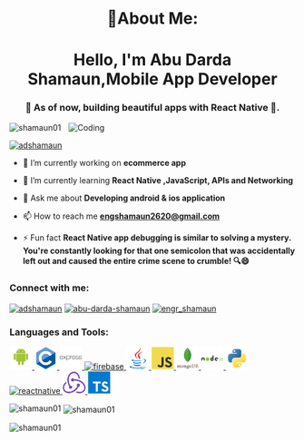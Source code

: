 <h1 align="center">💫About Me:</h1>
<h1 align="center">Hello, I'm Abu Darda Shamaun,Mobile App Developer</h1>
<h3 align="center">🌱 As of now, building beautiful apps with React Native 💚.</h3>
<img align="right" alt="Coding" width="400" src="https://www.aceinfoway.com/blog/wp-content/uploads/2020/10/React-Native.gif">

<p align="left"> <img src="https://komarev.com/ghpvc/?username=shamaun01&label=Profile%20views&color=0e75b6&style=flat" alt="shamaun01" /> </p>

<p align="left"> <a href="https://twitter.com/adshamaun" target="blank"><img src="https://img.shields.io/twitter/follow/adshamaun?logo=twitter&style=for-the-badge" alt="adshamaun" /></a> </p>

- 🔭 I’m currently working on **ecommerce app**

- 🌱 I’m currently learning **React Native ,JavaScript, APIs and Networking**

- 💬 Ask me about **Developing android & ios application**

- 📫 How to reach me **engshamaun2620@gmail.com**

- ⚡ Fun fact **React Native app debugging is similar to solving a mystery. You're constantly looking for that one semicolon that was accidentally left out and caused the entire crime scene to crumble! 🔍😄**

<h3 align="left">Connect with me:</h3>
<p align="left">
<a href="https://twitter.com/adshamaun" target="blank"><img align="center" src="https://raw.githubusercontent.com/rahuldkjain/github-profile-readme-generator/master/src/images/icons/Social/twitter.svg" alt="adshamaun" height="30" width="40" /></a>
<a href="https://linkedin.com/in/abu-darda-shamaun" target="blank"><img align="center" src="https://raw.githubusercontent.com/rahuldkjain/github-profile-readme-generator/master/src/images/icons/Social/linked-in-alt.svg" alt="abu-darda-shamaun" height="30" width="40" /></a>
<a href="https://instagram.com/engr_shamaun" target="blank"><img align="center" src="https://raw.githubusercontent.com/rahuldkjain/github-profile-readme-generator/master/src/images/icons/Social/instagram.svg" alt="engr_shamaun" height="30" width="40" /></a>
</p>

<h3 align="left">Languages and Tools:</h3>
<p align="left"> <a href="https://developer.android.com" target="_blank" rel="noreferrer"> <img src="https://raw.githubusercontent.com/devicons/devicon/master/icons/android/android-original-wordmark.svg" alt="android" width="40" height="40"/> </a> <a href="https://www.cprogramming.com/" target="_blank" rel="noreferrer"> <img src="https://raw.githubusercontent.com/devicons/devicon/master/icons/c/c-original.svg" alt="c" width="40" height="40"/> </a> <a href="https://expressjs.com" target="_blank" rel="noreferrer"> <img src="https://raw.githubusercontent.com/devicons/devicon/master/icons/express/express-original-wordmark.svg" alt="express" width="40" height="40"/> </a> <a href="https://firebase.google.com/" target="_blank" rel="noreferrer"> <img src="https://www.vectorlogo.zone/logos/firebase/firebase-icon.svg" alt="firebase" width="40" height="40"/> </a> <a href="https://www.java.com" target="_blank" rel="noreferrer"> <img src="https://raw.githubusercontent.com/devicons/devicon/master/icons/java/java-original.svg" alt="java" width="40" height="40"/> </a> <a href="https://developer.mozilla.org/en-US/docs/Web/JavaScript" target="_blank" rel="noreferrer"> <img src="https://raw.githubusercontent.com/devicons/devicon/master/icons/javascript/javascript-original.svg" alt="javascript" width="40" height="40"/> </a> <a href="https://www.mongodb.com/" target="_blank" rel="noreferrer"> <img src="https://raw.githubusercontent.com/devicons/devicon/master/icons/mongodb/mongodb-original-wordmark.svg" alt="mongodb" width="40" height="40"/> </a> <a href="https://nodejs.org" target="_blank" rel="noreferrer"> <img src="https://raw.githubusercontent.com/devicons/devicon/master/icons/nodejs/nodejs-original-wordmark.svg" alt="nodejs" width="40" height="40"/> </a> <a href="https://www.python.org" target="_blank" rel="noreferrer"> <img src="https://raw.githubusercontent.com/devicons/devicon/master/icons/python/python-original.svg" alt="python" width="40" height="40"/> </a> <a href="https://reactnative.dev/" target="_blank" rel="noreferrer"> <img src="https://reactnative.dev/img/header_logo.svg" alt="reactnative" width="40" height="40"/> </a> <a href="https://redux.js.org" target="_blank" rel="noreferrer"> <img src="https://raw.githubusercontent.com/devicons/devicon/master/icons/redux/redux-original.svg" alt="redux" width="40" height="40"/> </a> <a href="https://www.typescriptlang.org/" target="_blank" rel="noreferrer"> <img src="https://raw.githubusercontent.com/devicons/devicon/master/icons/typescript/typescript-original.svg" alt="typescript" width="40" height="40"/> </a> </p>

<p><img align="left" src="https://github-readme-stats.vercel.app/api/top-langs?username=shamaun01&show_icons=true&locale=en&layout=compact" alt="shamaun01" /></p>

<p>&nbsp;<img align="center" src="https://github-readme-stats.vercel.app/api?username=shamaun01&show_icons=true&locale=en" alt="shamaun01" /></p>

<p><img align="center" src="https://github-readme-streak-stats.herokuapp.com/?user=shamaun01&" alt="shamaun01" /></p>
